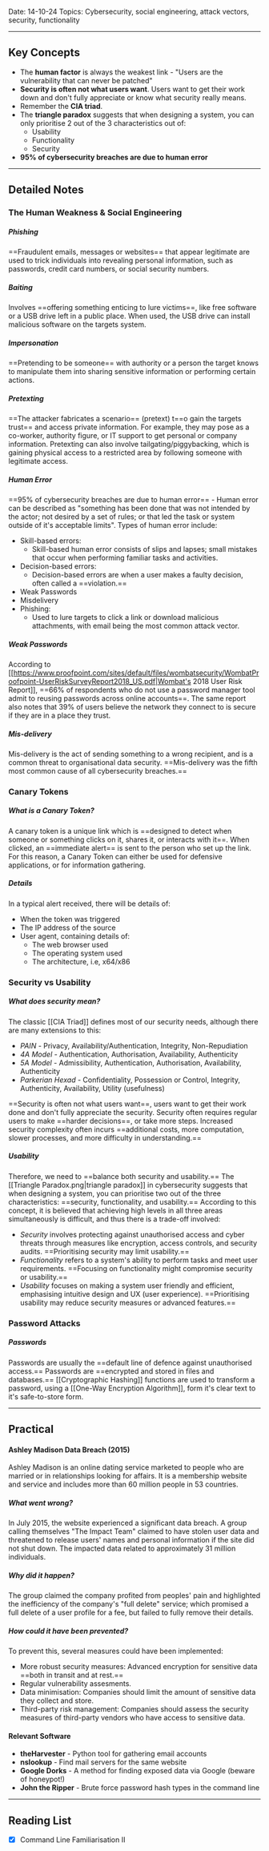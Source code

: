 
Date: 14-10-24
Topics: Cybersecurity, social engineering, attack vectors, security, functionality

---
## Key Concepts

- The **human factor** is always the weakest link - "Users are the vulnerability that can never be patched"
- **Security is often not what users want**. Users want to get their work down and don't fully appreciate or know what security really means.
- Remember the **CIA triad**.
- The **triangle paradox** suggests that when designing a system, you can only prioritise 2 out of the 3 characteristics out of:
	- Usability
	- Functionality
	- Security
- **95% of cybersecurity breaches are due to human error**

---
## Detailed Notes

### The Human Weakness & Social Engineering

##### Phishing
==Fraudulent emails, messages or websites== that appear legitimate are used to trick individuals into revealing personal information, such as passwords, credit card numbers, or social security numbers.
##### Baiting
Involves ==offering something enticing to lure victims==, like free software or a USB drive left in a public place. When used, the USB drive can install malicious software on the targets system.
##### Impersonation
==Pretending to be someone== with authority or a person the target knows to manipulate them into sharing sensitive information or performing certain actions.
##### Pretexting
==The attacker fabricates a scenario== (pretext) t==o gain the targets trust== and access private information. For example, they may pose as a co-worker, authority figure, or IT support to get personal or company information. Pretexting can also involve tailgating/piggybacking, which is gaining physical access to a restricted area by following someone with legitimate access.
##### Human Error
==95% of cybersecurity breaches are due to human error== - Human error can be described as "something has been done that was not intended by the actor; not desired by a set of rules; or that led the task or system outside of it's acceptable limits". Types of human error include:
- Skill-based errors:
	- Skill-based human error consists of slips and lapses; small mistakes that occur when performing familiar tasks and activities.
- Decision-based errors:
	- Decision-based errors are when a user makes a faulty decision, often called a ==violation.==
- Weak Passwords
- Misdelivery
- Phishing:
	- Used to lure targets to click a link or download malicious attachments, with email being the most common attack vector.
##### Weak Passwords
According to [[https://www.proofpoint.com/sites/default/files/wombatsecurity/WombatProofpoint-UserRiskSurveyReport2018_US.pdf|Wombat's 2018 User Risk Report]], ==66% of respondents who do not use a password manager tool admit to reusing passwords across online accounts==. The same report also notes that 39% of users believe the network they connect to is secure if they are in a place they trust.
##### Mis-delivery
Mis-delivery is the act of sending something to a wrong recipient, and is a common threat to organisational data security. ==Mis-delivery was the fifth most common cause of all cybersecurity breaches.== 

### Canary Tokens
##### What is a Canary Token?
A canary token is a unique link which is ==designed to detect when someone or something clicks on it, shares it, or interacts with it==. When clicked, an ==immediate alert== is sent to the person who set up the link. For this reason, a Canary Token can either be used for defensive applications, or for information gathering.
##### Details
In a typical alert received, there will be details of:
- When the token was triggered
- The IP address of the source
- User agent, containing details of:
	- The web browser used
	- The operating system used
	- The architecture, i.e, x64/x86

### Security vs Usability
##### What does security mean?
The classic [[CIA Triad]] defines most of our security needs, although there are many extensions to this:
- *PAIN* - Privacy, Availability/Authentication, Integrity, Non-Repudiation
- *4A Model* - Authentication, Authorisation, Availability, Authenticity
- *5A Model* - Admissibility, Authentication, Authorisation, Availability, Authenticity
- *Parkerian Hexad* - Confidentiality, Possession or Control, Integrity, Authenticity, Availability, Utility (usefulness)

==Security is often not what users want==, users want to get their work done and don't fully appreciate the security. Security often requires regular users to make ==harder decisions==, or take more steps. Increased security complexity often incurs ==additional costs, more computation, slower processes, and more difficulty in understanding.==
##### Usability
Therefore, we need to ==balance both security and usability.== The [[Triangle Paradox.png|triangle paradox]] in cybersecurity suggests that when designing a system, you can prioritise two out of the three characteristics: ==security, functionality, and usability.== According to this concept, it is believed that achieving high levels in all three areas simultaneously is difficult, and thus there is a trade-off involved:
- *Security* involves protecting against unauthorised access and cyber threats through measures like encryption, access controls, and security audits. ==Prioritising security may limit usability.==
- *Functionality* refers to a system's ability to perform tasks and meet user requirements. ==Focusing on functionality might compromise security or usability.== 
- *Usability* focuses on making a system user friendly and efficient, emphasising intuitive design and UX (user experience). ==Prioritising usability may reduce security measures or advanced features.==

### Password Attacks
##### Passwords
Passwords are usually the ==default line of defence against unauthorised access.== Passwords are ==encrypted and stored in files and databases.== [[Cryptographic Hashing]] functions are used to transform a password, using a [[One-Way Encryption Algorithm]], form it's clear text to it's safe-to-store form.

---
## Practical

#### Ashley Madison Data Breach (2015)

Ashley Madison is an online dating service marketed to people who are married or in relationships looking for affairs. It is a membership website and service and includes more than 60 million people in 53 countries.
##### What went wrong?
In July 2015, the website experienced a significant data breach. A group calling themselves "The Impact Team" claimed to have stolen user data and threatened to release users' names and personal information if the site did not shut down. The impacted data related to approximately 31 million individuals.

##### Why did it happen?
The group claimed the company profited from peoples' pain and highlighted the inefficiency of the company's "full delete" service; which promised a full delete of a user profile for a fee, but failed to fully remove their details.

##### How could it have been prevented?
To prevent this, several measures could have been implemented:
- More robust security measures: Advanced encryption for sensitive data ==both in transit and at rest.==
- Regular vulnerability assesments.
- Data minimisation: Companies should limit the amount of sensitive data they collect and store.
- Third-party risk management: Companies should assess the security measures of third-party vendors who have access to sensitive data.

#### Relevant Software

- **theHarvester** - Python tool for gathering email accounts
- **nslookup** - Find mail servers for the same website
- **Google Dorks** - A method for finding exposed data via Google (beware of honeypot!)
- **John the Ripper** - Brute force password hash types in the command line

---

## Reading List

- [x] Command Line Familiarisation II